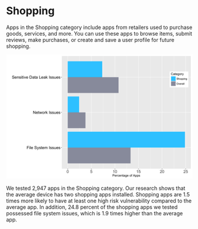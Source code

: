# Shopping

Apps in the Shopping category include apps from retailers used to purchase goods, services, and more. You can use these apps to browse items, submit reviews, make purchases, or create and save a user profile for future shopping.

![](assets\08_Shopping.png)

We tested 2,947 apps in the Shopping category. Our research shows that the average device has two shopping apps installed. Shopping apps are 1.5 times more likely to have at least one high risk vulnerability compared to the average app. In addition, 24.8 percent of the shopping apps we tested possessed file system issues, which is 1.9 times higher than the average app.
